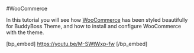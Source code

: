 #WooCommerce

In this tutorial you will see how [WooCommerce](https://woocommerce.com/) has been styled beautifully for BuddyBoss Theme, and how to install and configure WooCommerce with the theme.

[bp_embed] https://youtu.be/M-SWtWxp-fw [/bp_embed]